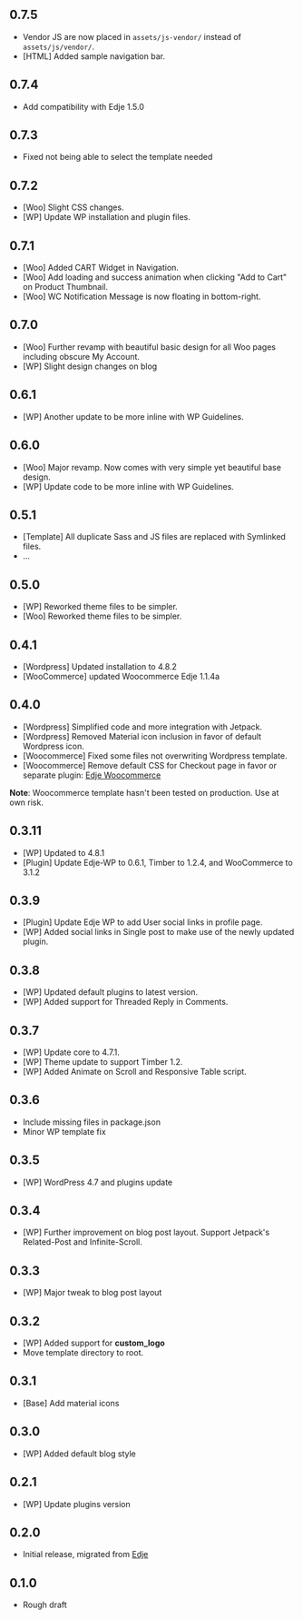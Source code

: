 ## 0.7.5

- Vendor JS are now placed in `assets/js-vendor/` instead of `assets/js/vendor/`.
- [HTML] Added sample navigation bar.

## 0.7.4

- Add compatibility with Edje 1.5.0

## 0.7.3

- Fixed not being able to select the template needed

## 0.7.2

- [Woo] Slight CSS changes.
- [WP] Update WP installation and plugin files.

## 0.7.1

- [Woo] Added CART Widget in Navigation.
- [Woo] Add loading and success animation when clicking "Add to Cart" on Product Thumbnail.
- [Woo] WC Notification Message is now floating in bottom-right.

## 0.7.0

- [Woo] Further revamp with beautiful basic design for all Woo pages including obscure My Account.
- [WP] Slight design changes on blog

## 0.6.1

- [WP] Another update to be more inline with WP Guidelines.

## 0.6.0

- [Woo] Major revamp. Now comes with very simple yet beautiful base design.
- [WP] Update code to be more inline with WP Guidelines.

## 0.5.1

- [Template] All duplicate Sass and JS files are replaced with Symlinked files.
- ...

## 0.5.0

- [WP] Reworked theme files to be simpler.
- [Woo] Reworked theme files to be simpler.

## 0.4.1

- [Wordpress] Updated installation to 4.8.2
- [WooCommerce] updated Woocommerce Edje 1.1.4a

## 0.4.0

- [Wordpress] Simplified code and more integration with Jetpack.
- [Wordpress] Removed Material icon inclusion in favor of default Wordpress icon.
- [Woocommerce] Fixed some files not overwriting Wordpress template.
- [Woocommerce] Remove default CSS for Checkout page in favor or separate plugin: [Edje Woocommerce](https://github.com/hrsetyono/woocommerce-edje)

**Note**: Woocommerce template hasn't been tested on production. Use at own risk.

## 0.3.11

- [WP] Updated to 4.8.1
- [Plugin] Update Edje-WP to 0.6.1, Timber to 1.2.4, and WooCommerce to 3.1.2

## 0.3.9

- [Plugin] Update Edje WP to add User social links in profile page.
- [WP] Added social links in Single post to make use of the newly updated plugin.

## 0.3.8

- [WP] Updated default plugins to latest version.
- [WP] Added support for Threaded Reply in Comments.

## 0.3.7

- [WP] Update core to 4.7.1.
- [WP] Theme update to support Timber 1.2.
- [WP] Added Animate on Scroll and Responsive Table script.

## 0.3.6

- Include missing files in package.json
- Minor WP template fix

## 0.3.5

- [WP] WordPress 4.7 and plugins update

## 0.3.4

- [WP] Further improvement on blog post layout. Support Jetpack's Related-Post and Infinite-Scroll.

## 0.3.3

- [WP] Major tweak to blog post layout

## 0.3.2

- [WP] Added support for **custom_logo**
- Move template directory to root.

## 0.3.1

- [Base] Add material icons

## 0.3.0

- [WP] Added default blog style

## 0.2.1

- [WP] Update plugins version

## 0.2.0

- Initial release, migrated from [Edje](https://github.com/hrsetyono/edje)

## 0.1.0

- Rough draft
